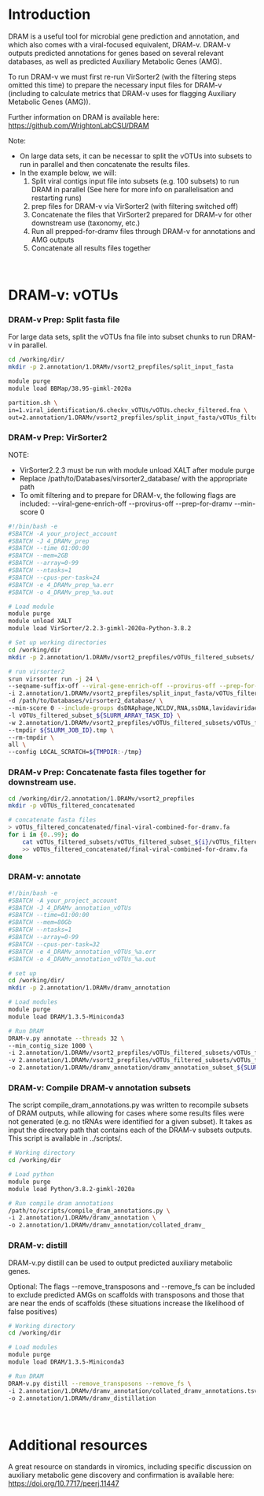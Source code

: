 # Introduction

DRAM is a useful tool for microbial gene prediction and annotation, and which also comes with a viral-focused equivalent, DRAM-v. DRAM-v outputs predicted annotations for genes based on several relevant databases, as well as predicted Auxiliary Metabolic Genes (AMG).

To run DRAM-v we must first re-run VirSorter2 (with the filtering steps omitted this time) to prepare the necessary input files for DRAM-v (including to calculate metrics that DRAM-v uses for flagging Auxiliary Metabolic Genes (AMG)).

Further information on DRAM is available here: https://github.com/WrightonLabCSU/DRAM

Note:
- On large data sets, it can be necessar to split the vOTUs into subsets to run in parallel and then concatenate the results files.
- In the example below, we will:
  1. Split viral contigs input file into subsets (e.g. 100 subsets) to run DRAM in parallel
     (See here for more info on parallelisation and restarting runs)
  2. prep files for DRAM-v via VirSorter2 (with filtering switched off)
  3. Concatenate the files that VirSorter2 prepared for DRAM-v for other downstream use (taxonomy, etc.)
  4. Run all prepped-for-dramv files through DRAM-v for annotations and AMG outputs
  5. Concatenate all results files together

<br>

# DRAM-v: vOTUs

### DRAM-v Prep: Split fasta file

For large data sets, split the vOTUs fna file into subset chunks to run DRAM-v in parallel.

```bash
cd /working/dir/
mkdir -p 2.annotation/1.DRAMv/vsort2_prepfiles/split_input_fasta

module purge
module load BBMap/38.95-gimkl-2020a

partition.sh \
in=1.viral_identification/6.checkv_vOTUs/vOTUs.checkv_filtered.fna \
out=2.annotation/1.DRAMv/vsort2_prepfiles/split_input_fasta/vOTUs_filtered_subset_%.fna ways=100
```

### DRAM-v Prep: VirSorter2

NOTE:

- VirSorter2.2.3 must be run with module unload XALT after module purge
- Replace /path/to/Databases/virsorter2_database/ with the appropriate path
- To omit filtering and to prepare for DRAM-v, the following flags are included: --viral-gene-enrich-off --provirus-off --prep-for-dramv --min-score 0

```bash
#!/bin/bash -e
#SBATCH -A your_project_account
#SBATCH -J 4_DRAMv_prep
#SBATCH --time 01:00:00
#SBATCH --mem=2GB
#SBATCH --array=0-99
#SBATCH --ntasks=1
#SBATCH --cpus-per-task=24
#SBATCH -e 4_DRAMv_prep_%a.err
#SBATCH -o 4_DRAMv_prep_%a.out

# Load module
module purge
module unload XALT
module load VirSorter/2.2.3-gimkl-2020a-Python-3.8.2

# Set up working directories
cd /working/dir
mkdir -p 2.annotation/1.DRAMv/vsort2_prepfiles/vOTUs_filtered_subsets/

# run virsorter2
srun virsorter run -j 24 \
--seqname-suffix-off --viral-gene-enrich-off --provirus-off --prep-for-dramv \
-i 2.annotation/1.DRAMv/vsort2_prepfiles/split_input_fasta/vOTUs_filtered_subset_${SLURM_ARRAY_TASK_ID}.fna \
-d /path/to/Databases/virsorter2_database/ \
--min-score 0 --include-groups dsDNAphage,NCLDV,RNA,ssDNA,lavidaviridae \
-l vOTUs_filtered_subset_${SLURM_ARRAY_TASK_ID} \
-w 2.annotation/1.DRAMv/vsort2_prepfiles/vOTUs_filtered_subsets/vOTUs_filtered_subset_${SLURM_ARRAY_TASK_ID} \
--tmpdir ${SLURM_JOB_ID}.tmp \
--rm-tmpdir \
all \
--config LOCAL_SCRATCH=${TMPDIR:-/tmp}
```

### DRAM-v Prep: Concatenate fasta files together for downstream use.

```bash
cd /working/dir/2.annotation/1.DRAMv/vsort2_prepfiles
mkdir -p vOTUs_filtered_concatenated

# concatenate fasta files
> vOTUs_filtered_concatenated/final-viral-combined-for-dramv.fa
for i in {0..99}; do
    cat vOTUs_filtered_subsets/vOTUs_filtered_subset_${i}/vOTUs_filtered_subset_${i}-for-dramv/final-viral-combined-for-dramv.fa \
    >> vOTUs_filtered_concatenated/final-viral-combined-for-dramv.fa
done
```

### DRAM-v: annotate

```bash
#!/bin/bash -e
#SBATCH -A your_project_account
#SBATCH -J 4_DRAMv_annotation_vOTUs
#SBATCH --time=01:00:00
#SBATCH --mem=80Gb
#SBATCH --ntasks=1
#SBATCH --array=0-99
#SBATCH --cpus-per-task=32
#SBATCH -e 4_DRAMv_annotation_vOTUs_%a.err 
#SBATCH -o 4_DRAMv_annotation_vOTUs_%a.out 

# set up
cd /working/dir/
mkdir -p 2.annotation/1.DRAMv/dramv_annotation

# Load modules
module purge
module load DRAM/1.3.5-Miniconda3

# Run DRAM
DRAM-v.py annotate --threads 32 \
--min_contig_size 1000 \
-i 2.annotation/1.DRAMv/vsort2_prepfiles/vOTUs_filtered_subsets/vOTUs_filtered_subset_${SLURM_ARRAY_TASK_ID}/vOTUs_filtered_subset_${SLURM_ARRAY_TASK_ID}-for-dramv/final-viral-combined-for-dramv.fa \
-v 2.annotation/1.DRAMv/vsort2_prepfiles/vOTUs_filtered_subsets/vOTUs_filtered_subset_${SLURM_ARRAY_TASK_ID}/vOTUs_filtered_subset_${SLURM_ARRAY_TASK_ID}-for-dramv/viral-affi-contigs-for-dramv.tab \
-o 2.annotation/1.DRAMv/dramv_annotation/dramv_annotation_subset_${SLURM_ARRAY_TASK_ID}
```

### DRAM-v: Compile DRAM-v annotation subsets

The script compile_dram_annotations.py was written to recompile subsets of DRAM outputs, while allowing for cases where some results files were not generated (e.g. no tRNAs were identified for a given subset). It takes as input the directory path that contains each of the DRAM-v subsets outputs. This script is available in ../scripts/.

```bash
# Working directory
cd /working/dir

# Load python
module purge
module load Python/3.8.2-gimkl-2020a

# Run compile dram annotations
/path/to/scripts/compile_dram_annotations.py \
-i 2.annotation/1.DRAMv/dramv_annotation \
-o 2.annotation/1.DRAMv/dramv_annotation/collated_dramv_
```

### DRAM-v: distill

DRAM-v.py distill can be used to output predicted auxiliary metabolic genes.

Optional: The flags --remove_transposons and --remove_fs can be included to exclude predicted AMGs on scaffolds with transposons and those that are near the ends of scaffolds (these situations increase the likelihood of false positives)

```bash
# Working directory
cd /working/dir

# Load modules
module purge
module load DRAM/1.3.5-Miniconda3

# Run DRAM
DRAM-v.py distill --remove_transposons --remove_fs \
-i 2.annotation/1.DRAMv/dramv_annotation/collated_dramv_annotations.tsv \
-o 2.annotation/1.DRAMv/dramv_distillation
```

<br>

# Additional resources

A great resource on standards in viromics, including specific discussion on auxiliary metabolic gene discovery and confirmation is available here: https://doi.org/10.7717/peerj.11447
